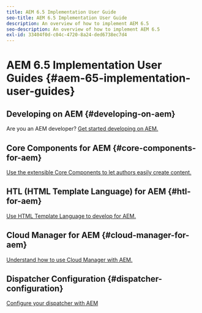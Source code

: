 ```yaml
---
title: AEM 6.5 Implementation User Guide
seo-title: AEM 6.5 Implementation User Guide
description: An overview of how to implement AEM 6.5
seo-description: An overview of how to implement AEM 6.5
exl-id: 33404f0d-c04c-4720-8a24-ded6738ec7d4
---
```

# AEM 6.5 Implementation User Guides {#aem-65-implementation-user-guides}

## Developing on AEM {#developing-on-aem}

Are you an AEM developer? [Get started developing on AEM.](/help/sites-developing/home.md)

## Core Components for AEM {#core-components-for-aem}

[Use the extensible Core Components to let authors easily create content.](https://docs.adobe.com/content/help/en/experience-manager-core-components/using/introduction.html)

## HTL (HTML Template Language) for AEM {#htl-for-aem}

[Use HTML Template Language to develop for AEM.](https://experienceleague.adobe.com/docs/experience-manager-htl/content/overview.html)

## Cloud Manager for AEM {#cloud-manager-for-aem}

[Understand how to use Cloud Manager with AEM.](https://docs.adobe.com/content/help/en/experience-manager-cloud-manager/using/introduction-to-cloud-manager.html)

## Dispatcher Configuration {#dispatcher-configuration}

[Configure your dispatcher with AEM](https://docs.adobe.com/content/help/en/experience-manager-dispatcher/using/dispatcher.html)
